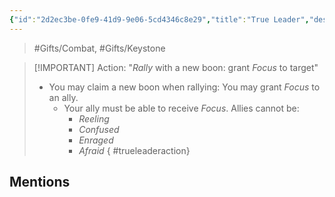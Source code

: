 ```yaml
---
{"id":"2d2ec3be-0fe9-41d9-9e06-5cd4346c8e29","title":"True Leader","description":"You can Rally to Focus targets.","publish":true,"date_created":"Friday, May 31st 2024, 9:52:01 pm","date_modified":"Friday, May 31st 2024, 9:53:51 pm","editing_lock":true,"live_preview":true,"cssclasses":["mado-heading"],"path":"Tabletop/Campaigns/One Shots/Inventory/Gifts/True Leader.md","permalink":"/tabletop/campaigns/one-shots/inventory/gifts/true-leader/","PassFrontmatter":true}
---
```



> #Gifts/Combat, #Gifts/Keystone

> [!IMPORTANT] Action: "*Rally* with a new boon: grant *Focus* to target"
> - You may claim a new boon when rallying: You may grant *Focus* to an ally.
> 	- Your ally must be able to receive *Focus*. Allies cannot be:
> 		- *Reeling*
> 		- *Confused*
> 		- *Enraged*
> 		- *Afraid*
{ #trueleaderaction}


## Mentions


